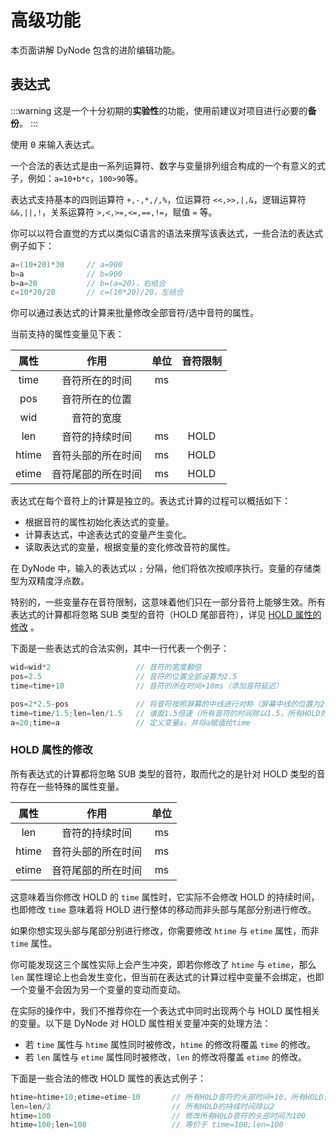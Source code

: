 # 高级功能

本页面讲解 DyNode 包含的进阶编辑功能。

## 表达式

:::warning
这是一个十分初期的**实验性**的功能，使用前建议对项目进行必要的**备份**。
:::

使用 <kbd>0</kbd> 来输入表达式。

一个合法的表达式是由一系列运算符、数字与变量排列组合构成的一个有意义的式子，例如：`a=10+b*c`，`100>90`等。

表达式支持基本的四则运算符 `+,-,*,/,%`，位运算符 `<<,>>,|,&`，逻辑运算符 `&&,||,!`，关系运算符 `>,<,>=,<=,==,!=`，赋值 `=` 等。

你可以以符合直觉的方式以类似C语言的语法来撰写该表达式，一些合法的表达式例子如下：

```cpp
a=(10+20)*30     // a=900
b=a              // b=900
b=a=20           // b=(a=20)，右结合
c=10*20/20       // c=(10*20)/20，左结合
```

你可以通过表达式的计算来批量修改全部音符/选中音符的属性。

当前支持的属性变量见下表：

| 属性  |        作用        | 单位  | 音符限制 |
| :---: | :----------------: | :---: | :------: |
| time  |   音符所在的时间   |  ms   |          |
|  pos  |   音符所在的位置   |       |          |
|  wid  |     音符的宽度     |       |          |
|  len  |   音符的持续时间   |  ms   |   HOLD   |
| htime | 音符头部的所在时间 |  ms   |   HOLD   |
| etime | 音符尾部的所在时间 |  ms   |   HOLD   |

表达式在每个音符上的计算是独立的。表达式计算的过程可以概括如下：
* 根据音符的属性初始化表达式的变量。
* 计算表达式，中途表达式的变量产生变化。
* 读取表达式的变量，根据变量的变化修改音符的属性。

在 DyNode 中，输入的表达式以 `;` 分隔，他们将依次按顺序执行。变量的存储类型为双精度浮点数。

特别的，一些变量存在音符限制，这意味着他们只在一部分音符上能够生效。所有表达式的计算都将忽略 SUB 类型的音符（HOLD 尾部音符），详见 [HOLD 属性的修改](#hold-属性的修改) 。

下面是一些表达式的合法实例，其中一行代表一个例子：

```cpp
wid=wid*2                   // 音符的宽度翻倍
pos=2.5                     // 音符的位置全部设置为2.5
time=time+10                // 音符的所在时间+10ms（添加音符延迟）

pos=2*2.5-pos               // 将音符按照屏幕的中线进行对称（屏幕中线的位置为2.5）
time=time/1.5;len=len/1.5   // 谱面1.5倍速（所有音符的时间除以1.5，所有HOLD的长度除以1.5）
a=20;time=a                 // 定义变量a，并将a赋值给time
```

### HOLD 属性的修改

所有表达式的计算都将忽略 SUB 类型的音符，取而代之的是针对 HOLD 类型的音符存在一些特殊的属性变量。

| 属性  |        作用        | 单位  |
| :---: | :----------------: | :---: |
|  len  |   音符的持续时间   |  ms   |
| htime | 音符头部的所在时间 |  ms   |
| etime | 音符尾部的所在时间 |  ms   |

这意味着当你修改 HOLD 的 `time` 属性时，它实际不会修改 HOLD 的持续时间，也即修改 `time` 意味着将 HOLD 进行整体的移动而非头部与尾部分别进行修改。

如果你想实现头部与尾部分别进行修改，你需要修改 `htime` 与 `etime` 属性，而非 `time` 属性。

你可能发现这三个属性实际上会产生冲突，即若你修改了 `htime` 与 `etime`，那么 `len` 属性理论上也会发生变化，但当前在表达式的计算过程中变量不会绑定，也即一个变量不会因为另一个变量的变动而变动。

在实际的操作中，我们不推荐你在一个表达式中同时出现两个与 HOLD 属性相关的变量。以下是 DyNode 对 HOLD 属性相关变量冲突的处理方法：
* 若 `time` 属性与 `htime` 属性同时被修改，`htime` 的修改将覆盖 `time` 的修改。
* 若 `len` 属性与 `etime` 属性同时被修改，`len` 的修改将覆盖 `etime` 的修改。

下面是一些合法的修改 HOLD 属性的表达式例子：

```cpp
htime=htime+10;etime=etime-10       // 所有HOLD音符的头部时间+10，所有HOLD音符的尾部时间-10
len=len/2                           // 所有HOLD的持续时间除以2
htime=100                           // 修改所有HOLD音符的头部时间为100
htime=100;len=100                   // 等价于 time=100;len=100
```